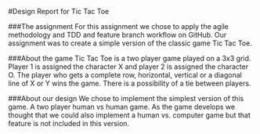 #Design Report for Tic Tac Toe

###The assignment
For this assignment we chose to apply the agile methodology and TDD and feature branch workflow on GitHub. Our assignment was to create a simple version of the classic game Tic Tac Toe. 

###About the game 
Tic Tac Toe is a two player game played on a 3x3 grid. Player 1 is assigned the character X and player 2 is assigned the character O. The player who gets a complete row, horizontal, vertical or a diagonal line of X or Y wins the game. There is a possibility of a tie between players. 

###About our design 
We chose to implement the simplest version of this game. A two player human vs human game. As the game develops we thought that we could also implement a human vs. computer game but that feature is not included in this version.  
